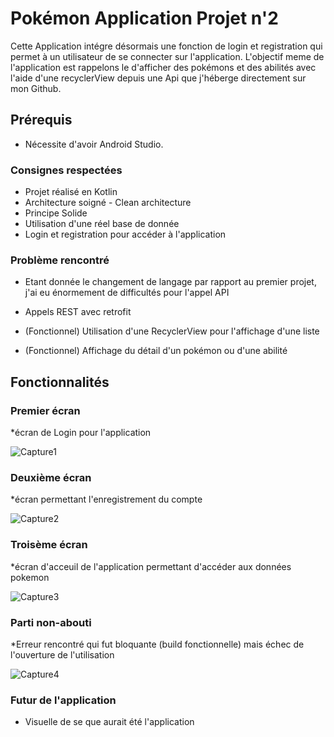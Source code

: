 # Pokémon Application Projet n'2

Cette Application intégre désormais une fonction de login et registration qui permet à un utilisateur de se connecter sur l'application. L'objectif meme de l'application est rappelons le d'afficher des pokémons et des abilités avec l'aide d'une recyclerView depuis une Api que j'héberge directement sur mon Github.

## Prérequis

* Nécessite d'avoir Android Studio.

### Consignes respectées

* Projet réalisé en Kotlin
* Architecture soigné - Clean architecture
* Principe Solide
* Utilisation d'une réel base de donnée 
* Login et registration pour accéder à l'application

### Problème rencontré

* Etant donnée le changement de langage par rapport au premier projet, j'ai eu énormement de difficultés pour l'appel API

* Appels REST avec retrofit
* (Fonctionnel) Utilisation d'une RecyclerView pour l'affichage d'une liste
* (Fonctionnel) Affichage du détail d'un pokémon ou d'une abilité


## Fonctionnalités
### Premier écran
  *écran de Login pour l'application
  
![Capture1](https://user-images.githubusercontent.com/65347801/103379997-d23c4c80-4ae7-11eb-91c5-1b4c874087a1.PNG)

### Deuxième écran
  *écran permettant l'enregistrement du compte
  
![Capture2](https://user-images.githubusercontent.com/65347801/103379998-d49ea680-4ae7-11eb-9abf-ba7bc2cf3290.PNG)  

### Troisème écran
  *écran d'acceuil de l'application permettant d'accéder aux données pokemon
  
![Capture3](https://user-images.githubusercontent.com/65347801/103380003-d5cfd380-4ae7-11eb-9d6c-e7d9fd889347.PNG)


### Parti non-abouti  

  *Erreur rencontré qui fut bloquante (build fonctionnelle) mais échec de l'ouverture de l'utilisation
  
![Capture4](https://user-images.githubusercontent.com/65347801/103380009-d7999700-4ae7-11eb-9a18-44055ecf7718.PNG)

### Futur de l'application
   * Visuelle de se que aurait été l'application
   

